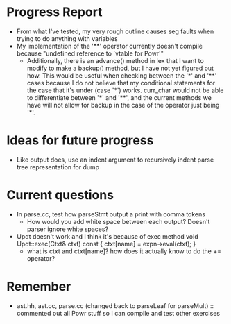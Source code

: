 # Progress Report
- From what I've tested, my very rough outline causes seg faults when trying to do anything with variables
- My implementation of the '\*\*' operator currently doesn't compile because "undefined reference to `vtable for Powr'" 
    - Additionally, there is an advance() method in lex that I want to modify to make a backup() method, but I have not yet figured out how. This would be useful when checking between the '\*' and '\*\*' cases because I do not believe that my conditional statements for the case that it's under (case '\*') works. curr_char would not be able to differentiate between '\*' and '\*\*', and the current methods we have will not allow for backup in the case of the operator just being '\*'.

# Ideas for future progress
- Like output does, use an indent argument to recursively indent parse tree representation for dump

# Current questions
- In parse.cc, test how parseStmt output a print with comma tokens
    - How would you add white space between each output? Doesn't parser ignore white spaces?
- Updt doesn't work and I think it's because of exec method
        void Updt::exec(Ctxt& ctxt) const {
            ctxt[name] = expn->eval(ctxt);
        }
    - what is ctxt and ctxt[name]? how does it actually know to do the += operator?

# Remember
- ast.hh, ast.cc, parse.cc (changed back to parseLeaf for parseMult) :: commented out all Powr stuff so I can compile and test other exercises 